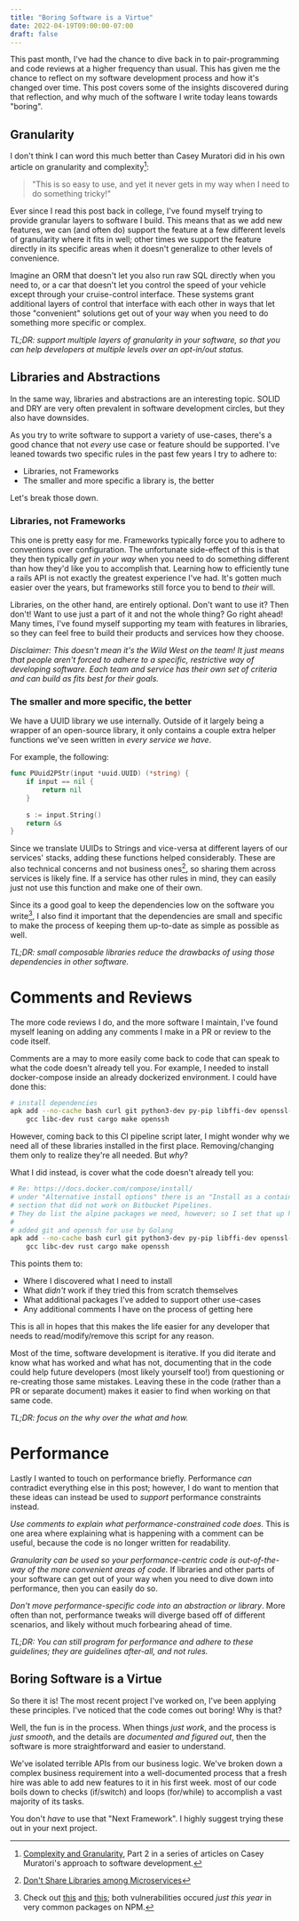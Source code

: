```yaml
---
title: "Boring Software is a Virtue"
date: 2022-04-19T09:00:00-07:00
draft: false
---
```

 
This past month, I've had the chance to dive back in to pair-programming and 
code reviews at a higher frequency than usual. This has given me the chance to 
reflect on my software development process and how it's changed over time. This 
post covers some of the insights discovered during that reflection, and why much
of the software I write today leans towards "boring".
 
## Granularity
 
I don't think I can word this much better than Casey Muratori did in his own
article on granularity and complexity[^1]:
 
> "This is so easy to use, and yet it never gets in my way when I need to do
> something tricky!"
 
Ever since I read this post back in college, I've found myself trying to provide
granular layers to software I build. This means that as we add new features,
we can (and often do) support the feature at a few different levels of
granularity where it fits in well; other times we support the feature directly
in its specific areas when it doesn't generalize to other levels of convenience.
 
Imagine an ORM that doesn't let you also run raw SQL directly when you need to,
or a car that doesn't let you control the speed of your vehicle except through
your cruise-control interface. These systems grant additional layers of control
that interface with each other in ways that let those "convenient" solutions get
out of your way when you need to do something more specific or complex.
 
_TL;DR: support multiple layers of granularity in your software, so that you can
help developers at multiple levels over an opt-in/out status._
 
## Libraries and Abstractions
 
In the same way, libraries and abstractions are an interesting topic. SOLID and
DRY are very often prevalent in software development circles, but they also have
downsides.
 
As you try to write software to support a variety of use-cases, there's a good
chance that not _every_ use case or feature should be supported. I've leaned
towards two specific rules in the past few years I try to adhere to:
 
- Libraries, not Frameworks
- The smaller and more specific a library is, the better
 
Let's break those down.
 
### Libraries, not Frameworks
 
This one is pretty easy for me. Frameworks typically force you to adhere to
conventions over configuration. The unfortunate side-effect of this is that they
then typically _get in your way_ when you need to do something different than
how they'd like you to accomplish that. Learning how to efficiently tune a rails
API is not exactly the greatest experience I've had. It's gotten much easier
over the years, but frameworks still force you to bend to _their_ will.
 
Libraries, on the other hand, are entirely optional. Don't want to use it? Then
don't! Want to use just a part of it and not the whole thing? Go right ahead!
Many times, I've found myself supporting my team with features in libraries, so
they can feel free to build their products and services how they choose.
 
_Disclaimer: This doesn't mean it's the Wild West on the team! It just means 
that people aren't forced to adhere to a specific, restrictive way of developing
software. Each team and service has their own set of criteria and can build as
fits best for their goals._
 
### The smaller and more specific, the better
 
We have a UUID library we use internally. Outside of it largely being a wrapper
of an open-source library, it only contains a couple extra helper functions
we've seen written in _every service we have_.
 
For example, the following:
 
```go
func PUuid2PStr(input *uuid.UUID) (*string) {
    if input == nil {
        return nil
    }
 
    s := input.String()
    return &s
}
```
 
Since we translate UUIDs to Strings and vice-versa at different layers of our
services' stacks, adding these functions helped considerably. These are also
technical concerns and not business ones[^2], so sharing them across services is
likely fine. If a service has other rules in mind, they can easily just not use
this function and make one of their own.
 
Since its a good goal to keep the dependencies low on the software you
write[^3], I also find it important that the dependencies are small and specific
to make the process of keeping them up-to-date as simple as possible as well.
 
_TL;DR: small composable libraries reduce the drawbacks of using those
dependencies in other software._
 
# Comments and Reviews
 
The more code reviews I do, and the more software I maintain, I've found myself
leaning on adding any comments I make in a PR or review to the code itself.
 
Comments are a may to more easily come back to code that can speak to what the
code doesn't already tell you. For example, I needed to install docker-compose
inside an already dockerized environment. I could have done this:
 
```bash
# install dependencies
apk add --no-cache bash curl git python3-dev py-pip libffi-dev openssl-dev \
    gcc libc-dev rust cargo make openssh
```
 
However, coming back to this CI pipeline script later, I might wonder why we
need all of these libraries installed in the first place. Removing/changing them
only to realize they're all needed. But *_why_*?
 
What I did instead, is cover what the code doesn't already tell you:
 
```bash
# Re: https://docs.docker.com/compose/install/
# under "Alternative install options" there is an "Install as a container"
# section that did not work on Bitbucket Pipelines.
# They do list the alpine packages we need, however; so I set that up here.
#
# added git and openssh for use by Golang
apk add --no-cache bash curl git python3-dev py-pip libffi-dev openssl-dev \
    gcc libc-dev rust cargo make openssh
```
 
This points them to:
 
- Where I discovered what I need to install
- What _didn't_ work if they tried this from scratch themselves
- What additional packages I've added to support other use-cases
- Any additional comments I have on the process of getting here
 
This is all in hopes that this makes the life easier for any developer that
needs to read/modify/remove this script for any reason.
 
Most of the time, software development is iterative. If you did iterate and know
what has worked and what has not, documenting that in the code could help future
developers (most likely yourself too!) from questioning or re-creating those
same mistakes. Leaving these in the code (rather than a PR or separate document)
makes it easier to find when working on that same code.
 
_TL;DR: focus on the *why* over the *what* and *how*._
 
# Performance
 
Lastly I wanted to touch on performance briefly. Performance _can_ contradict
everything else in this post; however, I do want to mention that these ideas can
instead be used to _support_ performance constraints instead.
 
_Use comments to explain what performance-constrained code does_. This is one
area where explaining what is happening with a comment can be useful, because
the code is no longer written for readability.
 
_Granularity can be used so your performance-centric code is out-of-the-way of
the more convenient areas of code._ If libraries and other parts of your
software can get out of your way when you need to dive down into performance,
then you can easily do so.
 
_Don't move performance-specific code into an abstraction or library_. More
often than not, performance tweaks will diverge based off of different
scenarios, and likely without much forbearing ahead of time.
 
_TL;DR: You can still program for performance and adhere to these guidelines;
they are guidelines after-all, and not rules._
 
## Boring Software is a Virtue
 
So there it is! The most recent project I've worked on, I've been applying these
principles. I've noticed that the code comes out boring! Why is that?
 
Well, the fun is in the process. When things _just work_, and the process is
_just smooth_, and the details are _documented and figured out_, then the
software is more straightforward and easier to understand.
 
We've isolated terrible APIs from our business logic. We've broken down a
complex business requirement into a well-documented process that a fresh hire
was able to add new features to it in his first week. most of our code boils 
down to checks (if/switch) and loops (for/while) to accomplish a vast majority 
of its tasks.
 
You don't _have_ to use that "Next Framework". I highly suggest trying these out
in your next project.
 
[^1]: [Complexity and Granularity](https://caseymuratori.com/blog_0016),
      Part 2 in a series of articles on Casey Muratori's approach to software
      development.
 
[^2]: [Don't Share Libraries among Microservices](https://phauer.com/2016/dont-share-libraries-among-microservices/)
 
[^3]: Check out [this](https://snyk.io/blog/peacenotwar-malicious-npm-node-ipc-package-vulnerability/)
      and [this](https://snyk.io/blog/open-source-npm-packages-colors-faker/);
      both vulnerabilities occured _just this year_ in very common packages on
      NPM.

